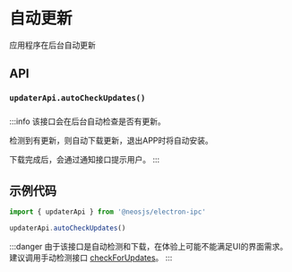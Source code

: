 # 自动更新

应用程序在后台自动更新


## API
### `updaterApi.autoCheckUpdates()`
### 

:::info
该接口会在后台自动检查是否有更新。

检测到有更新，则自动下载更新，退出APP时将自动安装。

下载完成后，会通过通知接口提示用户。
:::

## 示例代码
```js
import { updaterApi } from '@neosjs/electron-ipc'

updaterApi.autoCheckUpdates()
```

:::danger
由于该接口是自动检测和下载，在体验上可能不能满足UI的界面需求。建议调用手动检测接口 [checkForUpdates](updater/checkForUpdates.html)。
:::

